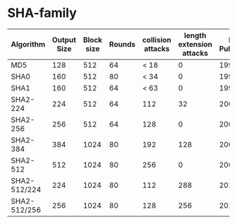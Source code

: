 # SHA-family

| Algorithm | Output Size | Block size | Rounds | collision attacks | length extension attacks | First Published |
| --------- | ----------- | ---------- | ------ | ----------------- | ------------------------ | ----------------|
| MD5 | 128 | 512 | 64 | < 18 | 0 | 1992 |
| SHA0 | 160 | 512 | 80 | < 34 | 0 | 1993 |
| SHA1 | 160 | 512 | 64 | < 63 | 0 | 1995 |
| SHA2-224 | 224 | 512 | 64 | 112 | 32 | 2004 |
| SHA2-256 | 256 | 512 | 64 | 128 | 0 | 2001 |
| SHA2-384 | 384 | 1024 | 80 | 192 | 128 | 2001 |
| SHA2-512 | 512 | 1024 | 80 | 256 | 0 | 2001 |
| SHA2-512/224 | 224 | 1024 | 80 | 112 | 288 | 2012 |
| SHA2-512/256 | 256 | 1024 | 80 | 128 | 256 | 2012 |
